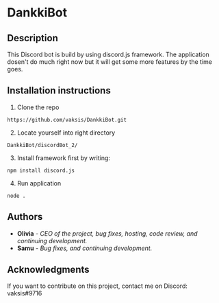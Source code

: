 # DankkiBot 

## Description

This Discord bot is build by using discord.js framework.
The application dosen't do much right now but it will get some more features by the time goes.

## Installation instructions

1. Clone the repo

  `https://github.com/vaksis/DankkiBot.git`

2. Locate yourself into right directory

  `DankkiBot/discordBot_2/`

3. Install framework first by writing:

  `npm install discord.js`

4. Run application

  `node .`

## Authors

* **Olivia** - *CEO of the project, bug fixes, hosting, code review, and continuing development.* 
* **Samu** - *Bug fixes, and continuing development.*

## Acknowledgments

If you want to contribute on this project, contact me on Discord: vaksis#9716
